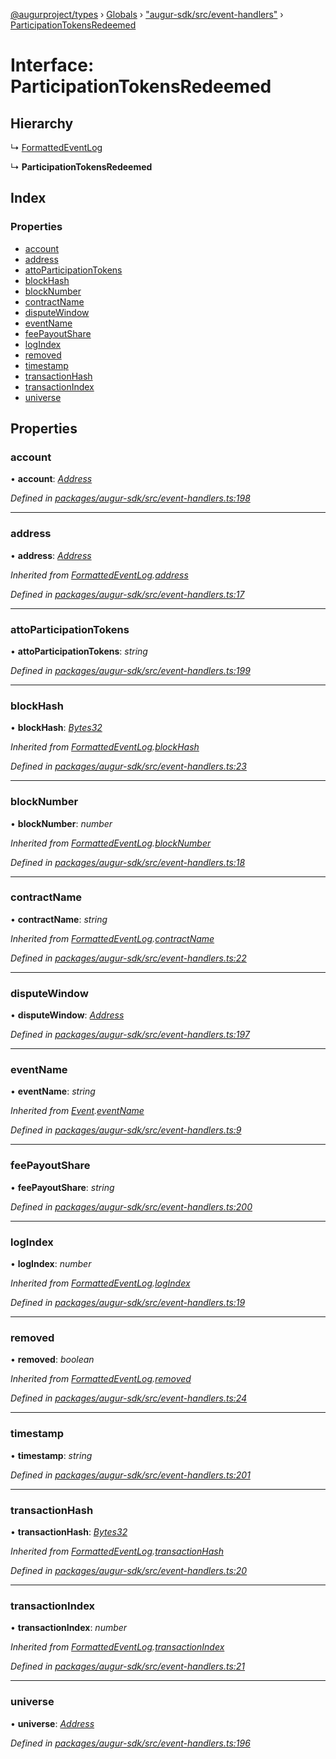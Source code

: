 [@augurproject/types](../README.md) › [Globals](../globals.md) › ["augur-sdk/src/event-handlers"](../modules/_augur_sdk_src_event_handlers_.md) › [ParticipationTokensRedeemed](_augur_sdk_src_event_handlers_.participationtokensredeemed.md)

# Interface: ParticipationTokensRedeemed

## Hierarchy

  ↳ [FormattedEventLog](_augur_sdk_src_event_handlers_.formattedeventlog.md)

  ↳ **ParticipationTokensRedeemed**

## Index

### Properties

* [account](_augur_sdk_src_event_handlers_.participationtokensredeemed.md#account)
* [address](_augur_sdk_src_event_handlers_.participationtokensredeemed.md#address)
* [attoParticipationTokens](_augur_sdk_src_event_handlers_.participationtokensredeemed.md#attoparticipationtokens)
* [blockHash](_augur_sdk_src_event_handlers_.participationtokensredeemed.md#blockhash)
* [blockNumber](_augur_sdk_src_event_handlers_.participationtokensredeemed.md#blocknumber)
* [contractName](_augur_sdk_src_event_handlers_.participationtokensredeemed.md#contractname)
* [disputeWindow](_augur_sdk_src_event_handlers_.participationtokensredeemed.md#disputewindow)
* [eventName](_augur_sdk_src_event_handlers_.participationtokensredeemed.md#eventname)
* [feePayoutShare](_augur_sdk_src_event_handlers_.participationtokensredeemed.md#feepayoutshare)
* [logIndex](_augur_sdk_src_event_handlers_.participationtokensredeemed.md#logindex)
* [removed](_augur_sdk_src_event_handlers_.participationtokensredeemed.md#removed)
* [timestamp](_augur_sdk_src_event_handlers_.participationtokensredeemed.md#timestamp)
* [transactionHash](_augur_sdk_src_event_handlers_.participationtokensredeemed.md#transactionhash)
* [transactionIndex](_augur_sdk_src_event_handlers_.participationtokensredeemed.md#transactionindex)
* [universe](_augur_sdk_src_event_handlers_.participationtokensredeemed.md#universe)

## Properties

###  account

• **account**: *[Address](../modules/_augur_sdk_src_event_handlers_.md#address)*

*Defined in [packages/augur-sdk/src/event-handlers.ts:198](https://github.com/AugurProject/augur/blob/69c4be52bf/packages/augur-sdk/src/event-handlers.ts#L198)*

___

###  address

• **address**: *[Address](../modules/_augur_sdk_src_event_handlers_.md#address)*

*Inherited from [FormattedEventLog](_augur_sdk_src_event_handlers_.formattedeventlog.md).[address](_augur_sdk_src_event_handlers_.formattedeventlog.md#address)*

*Defined in [packages/augur-sdk/src/event-handlers.ts:17](https://github.com/AugurProject/augur/blob/69c4be52bf/packages/augur-sdk/src/event-handlers.ts#L17)*

___

###  attoParticipationTokens

• **attoParticipationTokens**: *string*

*Defined in [packages/augur-sdk/src/event-handlers.ts:199](https://github.com/AugurProject/augur/blob/69c4be52bf/packages/augur-sdk/src/event-handlers.ts#L199)*

___

###  blockHash

• **blockHash**: *[Bytes32](../modules/_augur_sdk_src_event_handlers_.md#bytes32)*

*Inherited from [FormattedEventLog](_augur_sdk_src_event_handlers_.formattedeventlog.md).[blockHash](_augur_sdk_src_event_handlers_.formattedeventlog.md#blockhash)*

*Defined in [packages/augur-sdk/src/event-handlers.ts:23](https://github.com/AugurProject/augur/blob/69c4be52bf/packages/augur-sdk/src/event-handlers.ts#L23)*

___

###  blockNumber

• **blockNumber**: *number*

*Inherited from [FormattedEventLog](_augur_sdk_src_event_handlers_.formattedeventlog.md).[blockNumber](_augur_sdk_src_event_handlers_.formattedeventlog.md#blocknumber)*

*Defined in [packages/augur-sdk/src/event-handlers.ts:18](https://github.com/AugurProject/augur/blob/69c4be52bf/packages/augur-sdk/src/event-handlers.ts#L18)*

___

###  contractName

• **contractName**: *string*

*Inherited from [FormattedEventLog](_augur_sdk_src_event_handlers_.formattedeventlog.md).[contractName](_augur_sdk_src_event_handlers_.formattedeventlog.md#contractname)*

*Defined in [packages/augur-sdk/src/event-handlers.ts:22](https://github.com/AugurProject/augur/blob/69c4be52bf/packages/augur-sdk/src/event-handlers.ts#L22)*

___

###  disputeWindow

• **disputeWindow**: *[Address](../modules/_augur_sdk_src_event_handlers_.md#address)*

*Defined in [packages/augur-sdk/src/event-handlers.ts:197](https://github.com/AugurProject/augur/blob/69c4be52bf/packages/augur-sdk/src/event-handlers.ts#L197)*

___

###  eventName

• **eventName**: *string*

*Inherited from [Event](_augur_sdk_src_event_handlers_.event.md).[eventName](_augur_sdk_src_event_handlers_.event.md#eventname)*

*Defined in [packages/augur-sdk/src/event-handlers.ts:9](https://github.com/AugurProject/augur/blob/69c4be52bf/packages/augur-sdk/src/event-handlers.ts#L9)*

___

###  feePayoutShare

• **feePayoutShare**: *string*

*Defined in [packages/augur-sdk/src/event-handlers.ts:200](https://github.com/AugurProject/augur/blob/69c4be52bf/packages/augur-sdk/src/event-handlers.ts#L200)*

___

###  logIndex

• **logIndex**: *number*

*Inherited from [FormattedEventLog](_augur_sdk_src_event_handlers_.formattedeventlog.md).[logIndex](_augur_sdk_src_event_handlers_.formattedeventlog.md#logindex)*

*Defined in [packages/augur-sdk/src/event-handlers.ts:19](https://github.com/AugurProject/augur/blob/69c4be52bf/packages/augur-sdk/src/event-handlers.ts#L19)*

___

###  removed

• **removed**: *boolean*

*Inherited from [FormattedEventLog](_augur_sdk_src_event_handlers_.formattedeventlog.md).[removed](_augur_sdk_src_event_handlers_.formattedeventlog.md#removed)*

*Defined in [packages/augur-sdk/src/event-handlers.ts:24](https://github.com/AugurProject/augur/blob/69c4be52bf/packages/augur-sdk/src/event-handlers.ts#L24)*

___

###  timestamp

• **timestamp**: *string*

*Defined in [packages/augur-sdk/src/event-handlers.ts:201](https://github.com/AugurProject/augur/blob/69c4be52bf/packages/augur-sdk/src/event-handlers.ts#L201)*

___

###  transactionHash

• **transactionHash**: *[Bytes32](../modules/_augur_sdk_src_event_handlers_.md#bytes32)*

*Inherited from [FormattedEventLog](_augur_sdk_src_event_handlers_.formattedeventlog.md).[transactionHash](_augur_sdk_src_event_handlers_.formattedeventlog.md#transactionhash)*

*Defined in [packages/augur-sdk/src/event-handlers.ts:20](https://github.com/AugurProject/augur/blob/69c4be52bf/packages/augur-sdk/src/event-handlers.ts#L20)*

___

###  transactionIndex

• **transactionIndex**: *number*

*Inherited from [FormattedEventLog](_augur_sdk_src_event_handlers_.formattedeventlog.md).[transactionIndex](_augur_sdk_src_event_handlers_.formattedeventlog.md#transactionindex)*

*Defined in [packages/augur-sdk/src/event-handlers.ts:21](https://github.com/AugurProject/augur/blob/69c4be52bf/packages/augur-sdk/src/event-handlers.ts#L21)*

___

###  universe

• **universe**: *[Address](../modules/_augur_sdk_src_event_handlers_.md#address)*

*Defined in [packages/augur-sdk/src/event-handlers.ts:196](https://github.com/AugurProject/augur/blob/69c4be52bf/packages/augur-sdk/src/event-handlers.ts#L196)*
